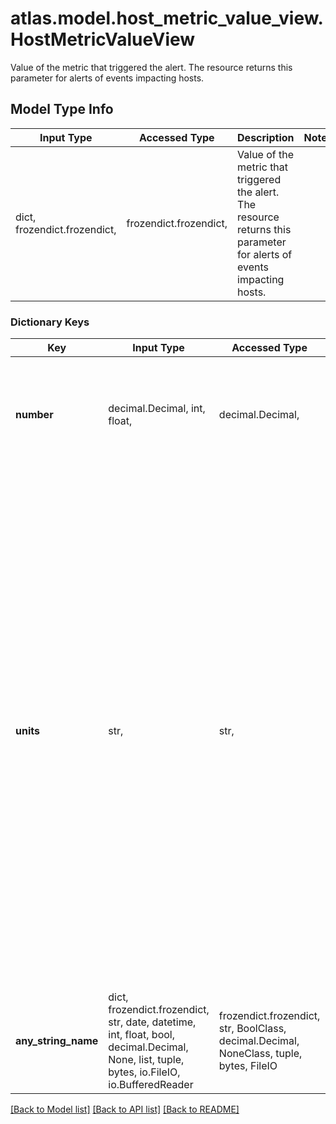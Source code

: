 # atlas.model.host_metric_value_view.HostMetricValueView

Value of the metric that triggered the alert. The resource returns this parameter for alerts of events impacting hosts.

## Model Type Info
Input Type | Accessed Type | Description | Notes
------------ | ------------- | ------------- | -------------
dict, frozendict.frozendict,  | frozendict.frozendict,  | Value of the metric that triggered the alert. The resource returns this parameter for alerts of events impacting hosts. | 

### Dictionary Keys
Key | Input Type | Accessed Type | Description | Notes
------------ | ------------- | ------------- | ------------- | -------------
**number** | decimal.Decimal, int, float,  | decimal.Decimal,  | Amount of the **metricName** recorded at the time of the event. This value triggered the alert. | [optional] value must be a 64 bit float
**units** | str,  | str,  |  | [optional] must be one of ["bits", "Kbits", "Mbits", "Gbits", "bytes", "KB", "MB", "GB", "TB", "PB", "nsec", "msec", "sec", "min", "hours", "million minutes", "days", "requests", "1000 requests", "GB seconds", "GB hours", "GB days", "RPU", "thousand RPU", "million RPU", "WPU", "thousand WPU", "million WPU", "count", "thousand", "million", "billion", "", ] 
**any_string_name** | dict, frozendict.frozendict, str, date, datetime, int, float, bool, decimal.Decimal, None, list, tuple, bytes, io.FileIO, io.BufferedReader | frozendict.frozendict, str, BoolClass, decimal.Decimal, NoneClass, tuple, bytes, FileIO | any string name can be used but the value must be the correct type | [optional]

[[Back to Model list]](../../README.md#documentation-for-models) [[Back to API list]](../../README.md#documentation-for-api-endpoints) [[Back to README]](../../README.md)

